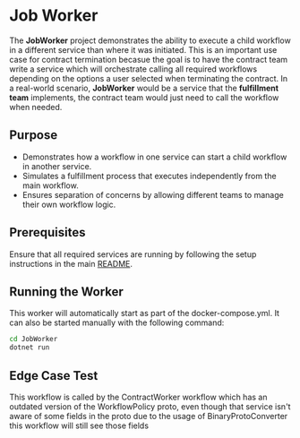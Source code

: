 ﻿# Job Worker

The **JobWorker** project demonstrates the ability to execute a child workflow in a different service than where it was initiated. 
This is an important use case for contract termination becasue the goal is to have the contract team write a service which will orchestrate calling all required workflows depending on the options a user selected when terminating the contract. 
In a real-world scenario, **JobWorker** would be a service that the **fulfillment team** implements, the contract team would just need to call the workflow when needed.

## Purpose

- Demonstrates how a workflow in one service can start a child workflow in another service.
- Simulates a fulfillment process that executes independently from the main workflow.
- Ensures separation of concerns by allowing different teams to manage their own workflow logic.

## Prerequisites

Ensure that all required services are running by following the setup instructions in the main [README](../README.md).

## Running the Worker

This worker will automatically start as part of the docker-compose.yml.
It can also be started manually with the following command:

```sh
cd JobWorker
dotnet run
```

## Edge Case Test
This workflow is called by the ContractWorker workflow which has an outdated version of the WorkflowPolicy proto, even though that service isn't aware of some fields in the proto due to the usage of BinaryProtoConverter this workflow will still see those fields